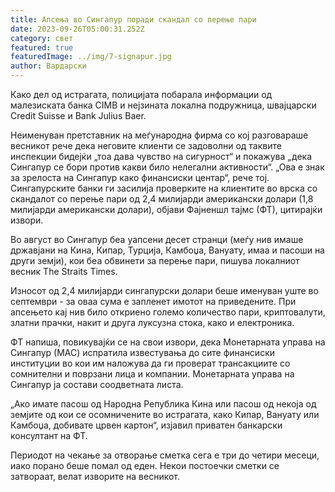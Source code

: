 ```yaml
---
title: Апсења во Сингапур поради скандал со перење пари
date: 2023-09-26T05:00:31.252Z
category: свет
featured: true
featuredImage: ../img/7-signapur.jpg
author: Вардарски
---
```

Како дел од истрагата, полицијата побарала информации од малезиската банка CIMB и нејзината локална подружница, швајцарски Credit Suisse и Bank Julius Baer.

Неименуван претставник на меѓународна фирма со кој разговараше весникот рече дека неговите клиенти се задоволни од таквите инспекции бидејќи „тоа дава чувство на сигурност“ и покажува „дека Сингапур се бори против какви било нелегални активности“. „Ова е знак за зрелоста на Сингапур како финансиски центар“, рече тој.
Сингапурските банки ги засилија проверките на клиентите во врска со скандалот со перење пари од 2,4 милијарди американски долари (1,8 милијарди американски долари), објави Фајненшл тајмс (ФТ), цитирајќи извори.

Во август во Сингапур беа уапсени десет странци (меѓу нив имаше државјани на Кина, Кипар, Турција, Камбоџа, Вануату, имаа и пасоши на други земји), кои беа обвинети за перење пари, пишува локалниот весник The Straits Times.

Износот од 2,4 милијарди сингапурски долари беше именуван уште во септември - за оваа сума е запленет имотот на приведените. При апсењето кај нив било откриено големо количество пари, криптовалути, златни прачки, накит и друга луксузна стока, како и електроника.

ФТ напиша, повикувајќи се на свои извори, дека Монетарната управа на Сингапур (МАС) испратила известувања до сите финансиски институции во кои им наложува да ги проверат трансакциите со сомнителни и поврзани лица и компании. Монетарната управа на Сингапур ја состави соодветната листа.

„Ако имате пасош од Народна Република Кина или пасош од некоја од земјите од кои се осомничените во истрагата, како Кипар, Вануату или Камбоџа, добивате црвен картон“, изјавил приватен банкарски консултант на ФТ.

Периодот на чекање за отворање сметка сега е три до четири месеци, иако порано беше помал од еден. Некои постоечки сметки се затвораат, велат изворите на весникот.